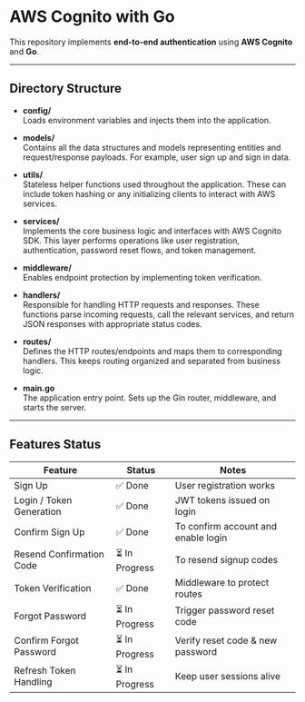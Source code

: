 # AWS Cognito with Go

This repository implements **end-to-end authentication** using **AWS Cognito** and **Go**.

---

## Directory Structure

- **config/**  
  Loads environment variables and injects them into the application.

- **models/**  
  Contains all the data structures and models representing entities and request/response payloads. For example, user sign up and sign in data.

- **utils/**  
  Stateless helper functions used throughout the application. These can include token hashing or any initializing clients to interact with AWS services.

- **services/**  
  Implements the core business logic and interfaces with AWS Cognito SDK. This layer performs operations like user registration, authentication, password reset flows, and token management.

- **middleware/**  
  Enables endpoint protection by implementing token verification.

- **handlers/**  
  Responsible for handling HTTP requests and responses. These functions parse incoming requests, call the relevant services, and return JSON responses with appropriate status codes.

- **routes/**  
  Defines the HTTP routes/endpoints and maps them to corresponding handlers. This keeps routing organized and separated from business logic.

- **main.go**  
  The application entry point. Sets up the Gin router, middleware, and starts the server.

---

## Features Status

| Feature                  | Status         | Notes                               |
| ------------------------ | -------------- | ----------------------------------- |
| Sign Up                  | ✅ Done        | User registration works             |
| Login / Token Generation | ✅ Done        | JWT tokens issued on login          |
| Confirm Sign Up          | ✅ Done        | To confirm account and enable login |
| Resend Confirmation Code | ⏳ In Progress | To resend signup codes              |
| Token Verification       | ✅ Done        | Middleware to protect routes        |
| Forgot Password          | ⏳ In Progress | Trigger password reset code         |
| Confirm Forgot Password  | ⏳ In Progress | Verify reset code & new password    |
| Refresh Token Handling   | ⏳ In Progress | Keep user sessions alive            |
